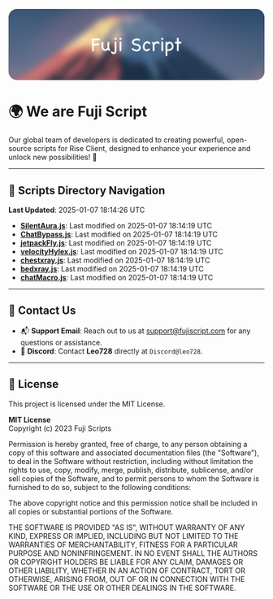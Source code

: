 ![Banner](.github/b.webp)

# 🌍 **We are Fuji Script**

Our global team of developers is dedicated to creating powerful, open-source scripts for Rise Client, designed to enhance your experience and unlock new possibilities! 🌟

---
<!-- SCRIPTS_NAVIGATION_START -->
## 📂 **Scripts Directory Navigation**

**Last Updated**: 2025-01-07 18:14:26 UTC

- **[SilentAura.js](scripts/SilentAura.js)**: Last modified on 2025-01-07 18:14:19 UTC
- **[ChatBypass.js](scripts/ChatBypass.js)**: Last modified on 2025-01-07 18:14:19 UTC
- **[jetpackFly.js](scripts/jetpackFly.js)**: Last modified on 2025-01-07 18:14:19 UTC
- **[velocityHylex.js](scripts/velocityHylex.js)**: Last modified on 2025-01-07 18:14:19 UTC
- **[chestxray.js](scripts/chestxray.js)**: Last modified on 2025-01-07 18:14:19 UTC
- **[bedxray.js](scripts/bedxray.js)**: Last modified on 2025-01-07 18:14:19 UTC
- **[chatMacro.js](scripts/chatMacro.js)**: Last modified on 2025-01-07 18:14:19 UTC

<!-- SCRIPTS_NAVIGATION_END -->

---

## 💬 **Contact Us**  
- 📬 **Support Email**: Reach out to us at [support@fujiscript.com](mailto:support@fujiscript.com) for any questions or assistance.  
- 💬 **Discord**: Contact **Leo728** directly at `Discord@leo728`.

---

## 📜 **License**

This project is licensed under the MIT License.  

**MIT License**  
Copyright (c) 2023 Fuji Scripts  

Permission is hereby granted, free of charge, to any person obtaining a copy of this software and associated documentation files (the "Software"), to deal in the Software without restriction, including without limitation the rights to use, copy, modify, merge, publish, distribute, sublicense, and/or sell copies of the Software, and to permit persons to whom the Software is furnished to do so, subject to the following conditions:  

The above copyright notice and this permission notice shall be included in all copies or substantial portions of the Software.  

THE SOFTWARE IS PROVIDED "AS IS", WITHOUT WARRANTY OF ANY KIND, EXPRESS OR IMPLIED, INCLUDING BUT NOT LIMITED TO THE WARRANTIES OF MERCHANTABILITY, FITNESS FOR A PARTICULAR PURPOSE AND NONINFRINGEMENT. IN NO EVENT SHALL THE AUTHORS OR COPYRIGHT HOLDERS BE LIABLE FOR ANY CLAIM, DAMAGES OR OTHER LIABILITY, WHETHER IN AN ACTION OF CONTRACT, TORT OR OTHERWISE, ARISING FROM, OUT OF OR IN CONNECTION WITH THE SOFTWARE OR THE USE OR OTHER DEALINGS IN THE SOFTWARE.  
